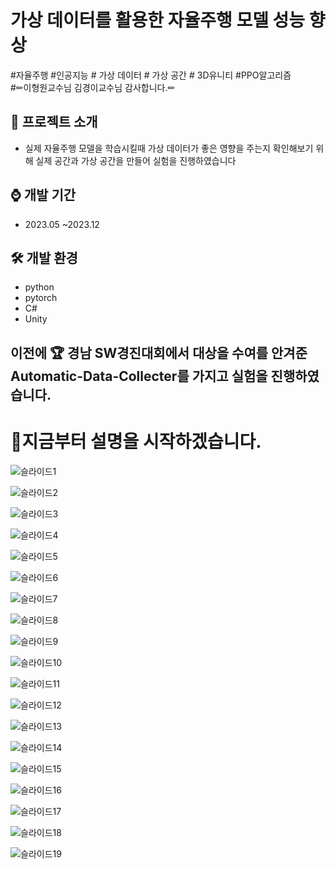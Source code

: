 # 가상 데이터를 활용한 자율주행 모델 성능 향상
#자율주행 #인공지능 # 가상 데이터 # 가상 공간 # 3D유니티 #PPO알고리즘 <br/>
#✏이형원교수님 김경이교수님 감사합니다.✏

## 📜 프로젝트 소개 
 - 실제 자율주행 모델을 학습시킬때 가상 데이터가 좋은 영향을 주는지 확인해보기 위해 실제 공간과 가상 공간을 만들어 실험을 진행하였습니다

## ⌚ 개발 기간
* 2023.05 ~2023.12

## 🛠 개발 환경
- python
- pytorch
- C#     
- Unity

## 이전에 🏆 경남 SW경진대회에서 대상을 수여를 안겨준 Automatic-Data-Collecter를 가지고 실험을 진행하였습니다.

# 🎥지금부터 설명을 시작하겠습니다.

![슬라이드1](https://github.com/gkxotjd12312/Thesis/assets/54784059/79a33249-f479-417c-b341-224cf1fda974)

![슬라이드2](https://github.com/gkxotjd12312/Thesis/assets/54784059/1762118c-ff6d-4530-a43e-aa15d410ddd4)

![슬라이드3](https://github.com/gkxotjd12312/Thesis/assets/54784059/05991d46-476e-4aaa-8fdc-6ba5a3e955d7)

![슬라이드4](https://github.com/gkxotjd12312/Thesis/assets/54784059/c39ad1cc-ace3-436f-be3b-d73c66eb6c64)

![슬라이드5](https://github.com/gkxotjd12312/Thesis/assets/54784059/330b20c6-8ea1-4dfe-b715-fd9802677c1c)

![슬라이드6](https://github.com/gkxotjd12312/Thesis/assets/54784059/3e9551a3-1a39-4283-9cb1-e09f5ea8e594)

![슬라이드7](https://github.com/gkxotjd12312/Thesis/assets/54784059/7e637df6-1dcf-4e3c-a19b-012c651d5f82)

![슬라이드8](https://github.com/gkxotjd12312/Thesis/assets/54784059/b528499a-6546-4005-8588-1f06557d3d70)

![슬라이드9](https://github.com/gkxotjd12312/Thesis/assets/54784059/4ffc1514-bbfb-4b9e-8b8f-b5bfdbe73b4d)

![슬라이드10](https://github.com/gkxotjd12312/Thesis/assets/54784059/70e5d4f6-8628-4852-94a1-e589bc06a211)

![슬라이드11](https://github.com/gkxotjd12312/Thesis/assets/54784059/ff03cc63-a8da-427d-bc94-f030d4452485)

![슬라이드12](https://github.com/gkxotjd12312/Thesis/assets/54784059/ed95e541-5450-4c16-b355-c0a059b9b501)

![슬라이드13](https://github.com/gkxotjd12312/Thesis/assets/54784059/cc6815e3-0bc2-4595-a79b-4d539acf800f)

![슬라이드14](https://github.com/gkxotjd12312/Thesis/assets/54784059/f4997c2b-3764-4a2d-b45b-803214977090)

![슬라이드15](https://github.com/gkxotjd12312/Thesis/assets/54784059/7c731148-5647-4f8e-992f-1142287eb199)

![슬라이드16](https://github.com/gkxotjd12312/Thesis/assets/54784059/33e51d05-c18a-4ee7-ae07-336dac7fa90b)

![슬라이드17](https://github.com/gkxotjd12312/Thesis/assets/54784059/6be49117-c01f-4b11-aed5-66e6cb0ef67e)

![슬라이드18](https://github.com/gkxotjd12312/Thesis/assets/54784059/8476256d-3065-4ede-befe-da395b87a960)

![슬라이드19](https://github.com/gkxotjd12312/Thesis/assets/54784059/05f6ebfe-c855-4c34-9c23-7b5eb3b04a55)
